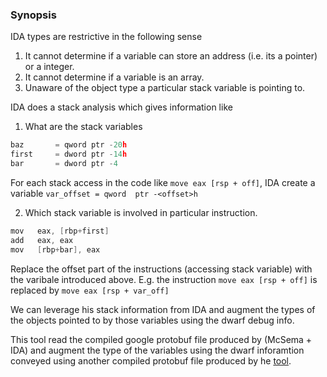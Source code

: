 ### Synopsis

IDA types are restrictive in the following sense
1. It cannot determine if a variable can store an address (i.e. its a pointer) or a integer.
2. It cannot determine if a variable is an array. 
3. Unaware of the object type a particular stack variable is pointing to.

IDA does a stack analysis which gives information like 
1. What are the stack variables
  ```C
  baz		= qword	ptr -20h
  first		= dword	ptr -14h
  bar		= dword	ptr -4
  ```
  For each stack access in the code like `move eax [rsp + off]`, IDA create a variable `var_offset = qword	ptr -<offset>h`
   
2.  Which stack variable is involved in particular instruction. 
  ```C
  mov	eax, [rbp+first]
  add	eax, eax
  mov	[rbp+bar], eax

  ```
  Replace the offset part of the instructions (accessing stack variable) with the varibale introduced above. E.g. the instruction `move eax [rsp + off]` is replaced by `move eax [rsp + var_off]`


We can leverage his stack information from IDA and augment the types of the objects pointed to by those variables using the dwarf debug info.


This tool read the compiled google protobuf file produced by (McSema + IDA) and augment the type of the variables using the dwarf inforamtion conveyed using another compiled protobuf file produced by he [tool](https://github.com/sdasgup3/dwarf-type-reader).

